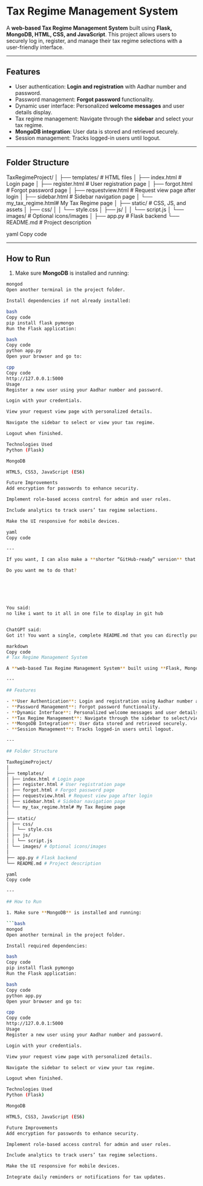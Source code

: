 # Tax Regime Management System

A **web-based Tax Regime Management System** built using **Flask, MongoDB, HTML, CSS, and JavaScript**. This project allows users to securely log in, register, and manage their tax regime selections with a user-friendly interface.

---

## Features

- User authentication: **Login and registration** with Aadhar number and password.
- Password management: **Forgot password** functionality.
- Dynamic user interface: Personalized **welcome messages** and user details display.
- Tax regime management: Navigate through the **sidebar** and select your tax regime.
- **MongoDB integration**: User data is stored and retrieved securely.
- Session management: Tracks logged-in users until logout.

---

## Folder Structure

TaxRegimeProject/
│
├── templates/ # HTML files
│ ├── index.html # Login page
│ ├── register.html # User registration page
│ ├── forgot.html # Forgot password page
│ ├── requestview.html # Request view page after login
│ ├── sidebar.html # Sidebar navigation page
│ └── my_tax_regime.html# My Tax Regime page
│
├── static/ # CSS, JS, and assets
│ ├── css/
│ │ └── style.css
│ ├── js/
│ │ └── script.js
│ └── images/ # Optional icons/images
│
├── app.py # Flask backend
└── README.md # Project description

yaml
Copy code

---

## How to Run

1. Make sure **MongoDB** is installed and running:

```bash
mongod
Open another terminal in the project folder.

Install dependencies if not already installed:

bash
Copy code
pip install flask pymongo
Run the Flask application:

bash
Copy code
python app.py
Open your browser and go to:

cpp
Copy code
http://127.0.0.1:5000
Usage
Register a new user using your Aadhar number and password.

Login with your credentials.

View your request view page with personalized details.

Navigate the sidebar to select or view your tax regime.

Logout when finished.

Technologies Used
Python (Flask)

MongoDB

HTML5, CSS3, JavaScript (ES6)

Future Improvements
Add encryption for passwords to enhance security.

Implement role-based access control for admin and user roles.

Include analytics to track users’ tax regime selections.

Make the UI responsive for mobile devices.

yaml
Copy code

---

If you want, I can also make a **shorter “GitHub-ready” version** that looks clean and professional for your portfolio submission — easier for reviewers to read quickly.  

Do you want me to do that?






You said:
no like i want to it all in one file to display in git hub


ChatGPT said:
Got it! You want a single, complete README.md that you can directly push to GitHub and it will display nicely in one page. Here’s a clean, professional version of your Tax Regime project README:

markdown
Copy code
# Tax Regime Management System

A **web-based Tax Regime Management System** built using **Flask, MongoDB, HTML, CSS, and JavaScript**. This project allows users to securely log in, register, and manage their tax regime selections with a user-friendly interface.

---

## Features

- **User Authentication**: Login and registration using Aadhar number and password.
- **Password Management**: Forgot password functionality.
- **Dynamic Interface**: Personalized welcome messages and user details display.
- **Tax Regime Management**: Navigate through the sidebar to select/view your tax regime.
- **MongoDB Integration**: User data stored and retrieved securely.
- **Session Management**: Tracks logged-in users until logout.

---

## Folder Structure

TaxRegimeProject/
│
├── templates/
│ ├── index.html # Login page
│ ├── register.html # User registration page
│ ├── forgot.html # Forgot password page
│ ├── requestview.html # Request view page after login
│ ├── sidebar.html # Sidebar navigation page
│ └── my_tax_regime.html# My Tax Regime page
│
├── static/
│ ├── css/
│ │ └── style.css
│ ├── js/
│ │ └── script.js
│ └── images/ # Optional icons/images
│
├── app.py # Flask backend
└── README.md # Project description

yaml
Copy code

---

## How to Run

1. Make sure **MongoDB** is installed and running:

```bash
mongod
Open another terminal in the project folder.

Install required dependencies:

bash
Copy code
pip install flask pymongo
Run the Flask application:

bash
Copy code
python app.py
Open your browser and go to:

cpp
Copy code
http://127.0.0.1:5000
Usage
Register a new user using your Aadhar number and password.

Login with your credentials.

View your request view page with personalized details.

Navigate the sidebar to select or view your tax regime.

Logout when finished.

Technologies Used
Python (Flask)

MongoDB

HTML5, CSS3, JavaScript (ES6)

Future Improvements
Add encryption for passwords to enhance security.

Implement role-based access control for admin and user roles.

Include analytics to track users’ tax regime selections.

Make the UI responsive for mobile devices.

Integrate daily reminders or notifications for tax updates.
